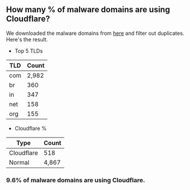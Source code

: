## How many % of malware domains are using Cloudflare?


We downloaded the malware domains from [here](https://urlhaus.abuse.ch) and filter out duplicates.
Here's the result.


[//]: # (start replacement)


- Top 5 TLDs

| TLD | Count |
| --- | --- |
| com | 2,982 |
| br | 360 |
| in | 347 |
| net | 158 |
| org | 155 |


- Cloudflare %

| Type | Count |
| --- | --- |
| Cloudflare | 518 |
| Normal | 4,867 |


### 9.6% of malware domains are using Cloudflare.